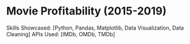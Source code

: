 # Movie Profitability (2015-2019)





Skills Showcased: [Python, Pandas, Matplotlib, Data Visualization, Data Cleaning]
APIs Used: [IMDb, OMDb, TMDb]
